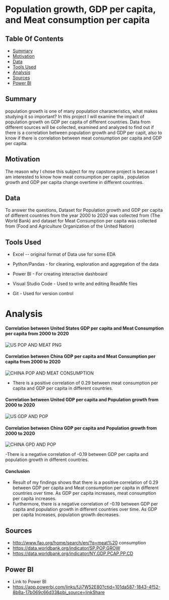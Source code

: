 # Population growth, GDP per capita, and Meat consumption per capita
## Table Of Contents

* [Summary](#Summary)
* [Motivation](#Motivation)
* [Data](#Data)
* [Tools Used](#Tools-Used)
* [Analysis](#Analysis)
* [Sources](#Sources)
* [Power BI](#Power-BI)


## Summary
population growth is one of many population characteristics, what makes studying it so important? In this project I will examine the impact of  population growth on GDP per capita of different countries. Data from different sources will be collected, examined and analyzed to find out if there is a correlation between population growth and GDP per capit, also to know if there is correlation between meat consumption per capita and GDP per capita.  

 ## Motivation
The reason why I chose this subject for my capstone project is because I am interested to know how meat consumption per capita , population growth and GDP per capita change overtime in different countries. 

## Data
 To answer the questions, Dataset for Population growth and GDP per capita  of different countries from the year 2000 to 2020 was collected from (The World Bank) and dataset for Meat Consumption per capita was collected from (Food and Agriculture Organization of the United Nation) 


## Tools Used
- Excel -- original format of Data use for some EDA 

- Python/Pandas - for cleaning, exploration and aggregation of the data

- Power BI - For creating interactive dashboard 

- Visual Studio Code - Used to write and  editing ReadMe files

- Git - Used for version control

# Analysis
#### Correlation between United States GDP per capita and Meat Consumption per capita from 2000 to 2020
![US POP AND MEAT PNG](https://user-images.githubusercontent.com/83980585/130138315-30e5e60d-2636-4576-8661-e71b4ea880b1.PNG)

#### Correlation between China GDP per capita and Meat Consumption per capita from 2000 to 2020
![CHINA POP AND MEAT CONSUMPTION](https://user-images.githubusercontent.com/83980585/130138558-a5766a29-66b6-41c4-927f-0bf1eac294ee.PNG)

- There is a positive correlation of 0.29 between  meat consumption per capita and  GDP per capita in different countries.
 
#### Correlation between United GDP per capita and Population growth from 2000 to 2020
![US GDP AND POP](https://user-images.githubusercontent.com/83980585/130138990-8db012ae-9786-424c-ac64-cd91fdac62fd.PNG)

#### Correlation between China GDP per capita and Population growth from 2000 to 2020
![CHINA GPD AND POP](https://user-images.githubusercontent.com/83980585/130139100-85d0cb80-c715-45f3-a2ad-80b1d2a51f1f.PNG)

-There is a negative correlation of -0.19 between GDP per capita and population growth in different countries.

#### Conclusion
- Result of my findings shows that there is a positive correlation of 0.29 between GDP per capita and Meat consumption per capita in different countries over time. As GDP per capita increases, meat consumption per capita increases.
- Furthermore, there is a negative correlation of -0.19 between GDP per capita and population growth in different countries over time. As GDP per capita Increases, population growth decreases.


## Sources
- http://www.fao.org/home/search/en/?q=meat%20 consumption
- https://data.worldbank.org/indicator/SP.POP.GROW
- https://data.worldbank.org/indicator/NY.GDP.PCAP.PP.CD

## Power BI
- Link to Power BI
- https://app.powerbi.com/links/fJj7W52E80?ctid=101da587-1843-4f52-8b8a-17b069c66d33&pbi_source=linkShare












